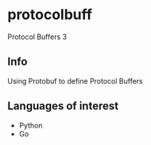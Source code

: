 # protocolbuff
Protocol Buffers 3


## Info

Using Protobuf to define Protocol Buffers


## Languages of interest

- Python
- Go